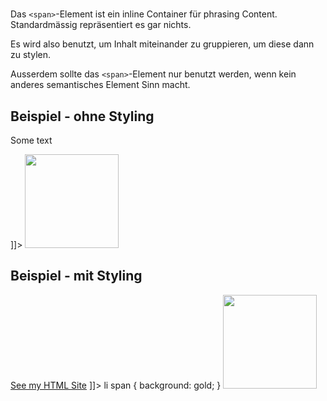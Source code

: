 # <span>

<show-structure depth="2" />

Das `<span>`-Element ist ein inline Container für phrasing Content. Standardmässig repräsentiert es gar nichts.

Es wird also benutzt, um Inhalt miteinander zu gruppieren, um diese dann zu stylen.

Ausserdem sollte das `<span>`-Element nur benutzt werden, wenn kein anderes semantisches Element Sinn macht.

## Beispiel - ohne Styling

<tabs>
    <tab title="HTML">
        <code-block lang="html">
            <![CDATA[
                <p><span>Some text</span></p>
            ]]>
        </code-block>
    </tab>
    <tab title="Resultat">
        <img src="span.png" width="150" />
    </tab>
</tabs>

## Beispiel - mit Styling

<tabs>
    <tab title="HTML">
        <code-block lang="html">
            <![CDATA[
                <li>
                    <span>
                        <a href="HTML.md" target="_blank">See my HTML Site</a>
                    </span>
                </li>
            ]]>
        </code-block>
    </tab>
    <tab title="CSS">
        <code-block lang="css">
            li span {
                background: gold;
            }
        </code-block>
    </tab>
    <tab title="Resultat">
        <img src="span_with.png" width="150" />
    </tab>
</tabs>
